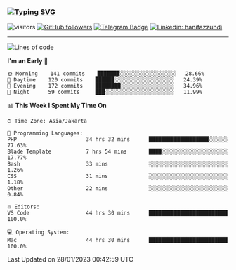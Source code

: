 ### [![Typing SVG](https://readme-typing-svg.herokuapp.com?font=lato&size=22&lines=Hi+There+👋)](https://git.io/typing-svg) 

![visitors](https://visitor-badge.glitch.me/badge?page_id=hanifazzuhdi.hanifazzuhdi)
[![GitHub followers](https://img.shields.io/github/followers/hanifazzuhdi?label=Follow&style=social)](https://github.com/hanifazzuhdi/?tab=follow) 
[![Telegram Badge](https://img.shields.io/badge/-hanif0198-blue?style=social&logo=telegram&link=https://www.t.me/hanif0198/)](https://www.t.me/hanif0198/) 
[![Linkedin: hanifazzuhdi](https://img.shields.io/badge/-hanifazzuhdi-blue?style=flat-square&logo=Linkedin&logoColor=white&link=https://www.linkedin.com/in/hanif-az-zuhdi-69688019b/)](https://www.linkedin.com/in/hanif-az-zuhdi-69688019b/) 

<hr/>

<!--START_SECTION:waka-->
![Lines of code](https://img.shields.io/badge/From%20Hello%20World%20I%27ve%20Written-6%20Million%20lines%20of%20code-blue)

**I'm an Early 🐤** 

```text
🌞 Morning    141 commits    ███████░░░░░░░░░░░░░░░░░░   28.66% 
🌆 Daytime    120 commits    ██████░░░░░░░░░░░░░░░░░░░   24.39% 
🌃 Evening    172 commits    ████████░░░░░░░░░░░░░░░░░   34.96% 
🌙 Night      59 commits     ███░░░░░░░░░░░░░░░░░░░░░░   11.99%

```


📊 **This Week I Spent My Time On** 

```text
⌚︎ Time Zone: Asia/Jakarta

💬 Programming Languages: 
PHP                      34 hrs 32 mins      ███████████████████░░░░░░   77.63% 
Blade Template           7 hrs 54 mins       ████░░░░░░░░░░░░░░░░░░░░░   17.77% 
Bash                     33 mins             ░░░░░░░░░░░░░░░░░░░░░░░░░   1.26% 
CSS                      31 mins             ░░░░░░░░░░░░░░░░░░░░░░░░░   1.18% 
Other                    22 mins             ░░░░░░░░░░░░░░░░░░░░░░░░░   0.84%

🔥 Editors: 
VS Code                  44 hrs 30 mins      █████████████████████████   100.0%

💻 Operating System: 
Mac                      44 hrs 30 mins      █████████████████████████   100.0%

```


 Last Updated on 28/01/2023 00:42:59 UTC
<!--END_SECTION:waka-->
